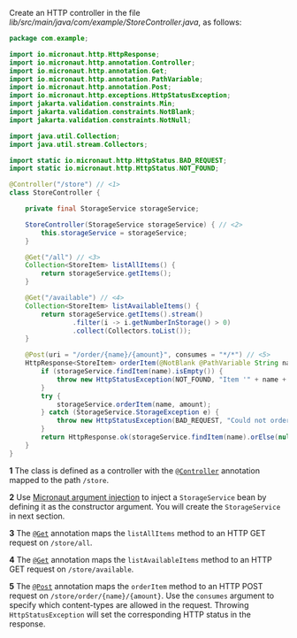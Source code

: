 Create an HTTP controller in the file _lib/src/main/java/com/example/StoreController.java_, as follows:

```java
package com.example;

import io.micronaut.http.HttpResponse;
import io.micronaut.http.annotation.Controller;
import io.micronaut.http.annotation.Get;
import io.micronaut.http.annotation.PathVariable;
import io.micronaut.http.annotation.Post;
import io.micronaut.http.exceptions.HttpStatusException;
import jakarta.validation.constraints.Min;
import jakarta.validation.constraints.NotBlank;
import jakarta.validation.constraints.NotNull;

import java.util.Collection;
import java.util.stream.Collectors;

import static io.micronaut.http.HttpStatus.BAD_REQUEST;
import static io.micronaut.http.HttpStatus.NOT_FOUND;

@Controller("/store") // <1>
class StoreController {

    private final StorageService storageService;

    StoreController(StorageService storageService) { // <2>
        this.storageService = storageService;
    }

    @Get("/all") // <3>
    Collection<StoreItem> listAllItems() {
        return storageService.getItems();
    }

    @Get("/available") // <4>
    Collection<StoreItem> listAvailableItems() {
        return storageService.getItems().stream()
                .filter(i -> i.getNumberInStorage() > 0)
                .collect(Collectors.toList());
    }

    @Post(uri = "/order/{name}/{amount}", consumes = "*/*") // <5>
    HttpResponse<StoreItem> orderItem(@NotBlank @PathVariable String name, @Min(1) int amount) {
        if (storageService.findItem(name).isEmpty()) {
            throw new HttpStatusException(NOT_FOUND, "Item '" + name + "' not found");
        }
        try {
            storageService.orderItem(name, amount);
        } catch (StorageService.StorageException e) {
            throw new HttpStatusException(BAD_REQUEST, "Could not order item '" + name + "'. " + e.getMessage());
        }
        return HttpResponse.ok(storageService.findItem(name).orElse(null));
    }
}
```

**1** The class is defined as a controller with the [`@Controller`](https://docs.micronaut.io/4.2.1/api/io/micronaut/http/annotation/Controller.html) annotation mapped to the path `/store`.

**2** Use [Micronaut argument injection](https://docs.micronaut.io/4.2.1/guide/#qualifiers) to inject a `StorageService` bean by defining it as the constructor argument. You will create the `StorageService` in next section.

**3** The [`@Get`](https://docs.micronaut.io/4.2.1/api/io/micronaut/http/annotation/Get.html) annotation maps the `listAllItems` method to an HTTP GET request on `/store/all`.

**4** The [`@Get`](https://docs.micronaut.io/4.2.1/api/io/micronaut/http/annotation/Get.html) annotation maps the `listAvailableItems` method to an HTTP GET request on `/store/available`.

**5** The [`@Post`](https://docs.micronaut.io/4.2.1/api/io/micronaut/http/annotation/Post.html) annotation maps the `orderItem` method to an HTTP POST request on `/store/order/{name}/{amount}`. Use the `consumes` argument to specify which content-types are allowed in the request. Throwing `HttpStatusException` will set the corresponding HTTP status in the response.